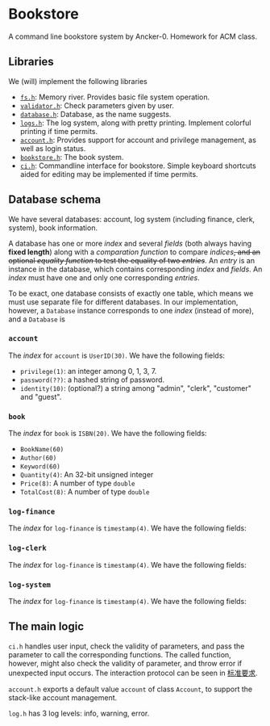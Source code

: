 # Bookstore

A command line bookstore system by Ancker-0. Homework for ACM class.

## Libraries

We (will) implement the following libraries

+ [`fs.h`](../src/fs.h): Memory river. Provides basic file system operation.
+ [`validator.h`](../src/validator.h): Check parameters given by user.
+ [`database.h`](../src/database.h): Database, as the name suggests.
+ [`logs.h`](../src/database.h): The log system, along with pretty printing. Implement colorful printing if time permits.
+ [`account.h`](../src/account.h): Provides support for account and privilege management, as well as login status.
+ [`bookstore.h`](../src/bookstore.h): The book system.
+ [`ci.h`](../src/ci.h): Commandline interface for bookstore. Simple keyboard shortcuts aided for editing may be implemented if time permits.

## Database schema

We have several databases: account, log system (including finance, clerk, system), book information.

A database has one or more *index* and several *fields* (both always having **fixed length**) along with a *comparation function* to compare *indices*~~, and an optional *equality function* to test the equality of two *entries*~~. An *entry* is an instance in the database, which contains corresponding *index* and *fields*. An *index* must have one and only one corresponding *entries*.

To be exact, one database consists of exactly one table, which means we must use separate file for different databases. In our implementation, however, a `Database` instance corresponds to one *index* (instead of more), and a `Database` is 

### `account`

The *index* for `account` is `UserID(30)`. We have the following fields:

+ `privilege(1)`: an integer among 0, 1, 3, 7.
+ `password(??)`: a hashed string of password.
+ `identity(10)`: (optional?) a string among "admin", "clerk", "customer" and "guest".

### `book`

The *index* for `book` is `ISBN(20)`. We have the following fields:

+ `BookName(60)`
+ `Author(60)`
+ `Keyword(60)`
+ `Quantity(4)`: An 32-bit unsigned integer
+ `Price(8)`: A number of type `double`
+ `TotalCost(8)`: A number of type `double`

### `log-finance`

The *index* for `log-finance` is `timestamp(4)`. We have the following fields:

### `log-clerk`

The *index* for `log-finance` is `timestamp(4)`. We have the following fields:

### `log-system`

The *index* for `log-finance` is `timestamp(4)`. We have the following fields:

## The main logic

`ci.h` handles user input, check the validity of parameters, and pass the parameter to call the corresponding functions. The called function, however, might also check the validity of parameter, and throw error if unexpected input occurs. The interaction protocol can be seen in [标准要求](https://github.com/ACMClassCourse-2024/Bookstore-2024/blob/main/%E6%A0%87%E5%87%86%E8%A6%81%E6%B1%82.md).

`account.h` exports a default value `account` of class `Account`, to support the stack-like account management.

`log.h` has 3 log levels: info, warning, error.
